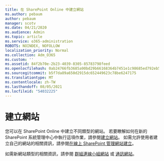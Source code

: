 ```yaml
---
title: 在 SharePoint Online 中建立網站
ms.author: pebaum
author: pebaum
manager: scotv
ms.date: 04/21/2020
ms.audience: Admin
ms.topic: article
ms.service: o365-administration
ROBOTS: NOINDEX, NOFOLLOW
localization_priority: Normal
ms.collection: Adm_O365
ms.custom: ''
ms.assetid: 84f2b70e-2b23-4039-8305-85783798feed
ms.openlocfilehash: 0ab24766fb3685a90bd29b66168364b7451e1c98685ed792eb595bec9cb1b0ac
ms.sourcegitcommit: b5f7da89a650d2915dc652449623c78be6247175
ms.translationtype: MT
ms.contentlocale: zh-TW
ms.lasthandoff: 08/05/2021
ms.locfileid: "54032225"
---
```

# <a name="create-a-site"></a>建立網站

您可以在 SharePoint Online 中建立不同類型的網站。 若要瞭解如何在新的 SharePoint 系統管理中心中執行這項作業，請參閱[建立網站](https://go.microsoft.com/fwlink/?linkid=866295)。 如需允許使用者建立自己的網站的相關資訊，請參閱[在線上 SharePoint 管理網站建立](https://go.microsoft.com/fwlink/?linkid=866296)。
 
如需新網站類型的相關資訊，請參閱 [群組連線小組網站](https://go.microsoft.com/fwlink/?linkid=866292) 或 [通訊網站](https://go.microsoft.com/fwlink/?linkid=866294)。
    


